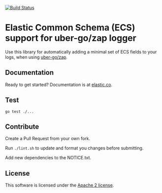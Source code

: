 [![Build Status](https://github.com/elastic/ecs-logging-go-zap/actions/workflows/test.yml/badge.svg)](https://github.com/elastic/ecs-logging-go-zap/actions/workflows/test.yml)

# Elastic Common Schema (ECS) support for uber-go/zap logger

Use this library for automatically adding a minimal set of ECS fields to your logs, when using [uber-go/zap](https://github.com/uber-go/zap).

## Documentation

Ready to get started? Documentation is at [elastic.co](https://www.elastic.co/guide/en/ecs-logging/go-zap/current/index.html).

## Test
```
go test ./...
```

## Contribute
Create a Pull Request from your own fork.

Run `./lint.sh` to update and format you changes before submitting.

Add new dependencies to the NOTICE.txt.

## License
This software is licensed under the [Apache 2 license](https://github.com/elastic/ecs-logging-go-zap/blob/main/LICENSE).
